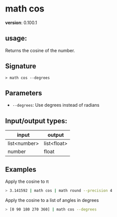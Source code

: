 # math cos

**version**: 0.100.1

## **usage**:

Returns the cosine of the number.

## Signature

`> math cos --degrees`

## Parameters

- `--degrees`: Use degrees instead of radians

## Input/output types:

| input          | output        |
| -------------- | ------------- |
| list\<number\> | list\<float\> |
| number         | float         |

## Examples

Apply the cosine to π

```bash
> 3.141592 | math cos | math round --precision 4
```

Apply the cosine to a list of angles in degrees

```bash
> [0 90 180 270 360] | math cos --degrees
```
